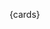 {cards}

<script>
function sleep(ms) {
  return new Promise(r => setTimeout(r, ms));
}


(async function () {

await sleep(1000)
x = document.getElementsByClassName('cards')[0].innerHTML
cards = JSON.parse(x)

async function f() {
    i = Math.floor(Math.random() * cards.length);
    [q,a] = cards[i];
    document.getElementsByClassName('cards')[0].innerHTML = q;
    await sleep(2000);
    document.getElementsByClassName('cards')[0].innerHTML = q + '<br>' + a;
    
    setTimeout(f, 2000);
}
    
setTimeout(f, 2000);
    
})()
</script>
